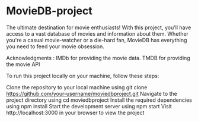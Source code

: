 # MovieDB-project

The ultimate destination for movie enthusiasts! With this project, you'll have access to a vast database of movies and information about them. Whether you're a casual movie-watcher or a die-hard fan, MovieDB has everything you need to feed your movie obsession.

Acknowledgments :
IMDb for providing the movie data.
TMDB for providing the movie API

To run this project locally on your machine, follow these steps:

Clone the repository to your local machine using git clone https://github.com/your-username/moviedbproject.git
Navigate to the project directory using cd moviedbproject
Install the required dependencies using npm install
Start the development server using npm start
Visit http://localhost:3000 in your browser to view the project
